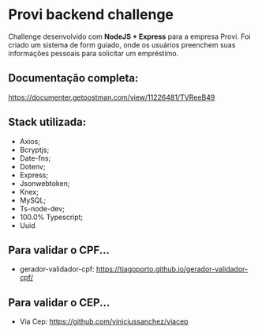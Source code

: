 # Provi backend challenge
Challenge desenvolvido com **NodeJS + Express** para a empresa Provi.
Foi criado um sistema de form guiado, onde os usuários preenchem suas informações pessoais para solicitar um empréstimo.

## Documentação completa:
https://documenter.getpostman.com/view/11226481/TVReeB49

## Stack utilizada:
- Axios;
- Bcryptjs;
- Date-fns;
- Dotenv;
- Express;
- Jsonwebtoken;
- Knex;
- MySQL;
- Ts-node-dev;
- 100.0% Typescript;
- Uuid
    
## Para validar o CPF...
- gerador-validador-cpf: https://tiagoporto.github.io/gerador-validador-cpf/
    
## Para validar o CEP...
- Via Cep: https://github.com/viniciussanchez/viacep
